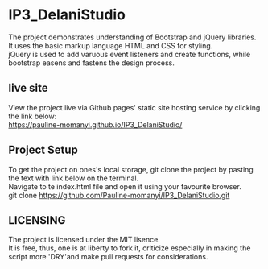 # IP3_DelaniStudio
The project demonstrates understanding of Bootstrap and jQuery libraries. <br> It uses the basic markup language HTML and CSS for styling. <br>jQuery is used to add varuous event listeners and create functions, while bootstrap easens and fastens the design process.

## live site
View the project live via Github pages' static site hosting service by clicking the link below:<br>
https://pauline-momanyi.github.io/IP3_DelaniStudio/

## Project Setup
To get the project on ones's local storage, git clone the project by pasting the text with link below on the terminal. <br>Navigate to te index.html file and open it using your favourite browser.<br>
git clone https://github.com/Pauline-momanyi/IP3_DelaniStudio.git

## LICENSING
The project is licensed under the MIT lisence. <br>It is free, thus, one is at liberty to fork it, criticize especially in making the script more 'DRY'and make pull requests for considerations.

